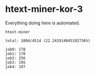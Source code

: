 # htext-miner-kor-3

Everything doing here is automated.

```
htext-miner

total: 1004/4514 (22.241914045192736%)

job0: 178
job1: 178
job2: 256
job3: 195
job4: 197
```